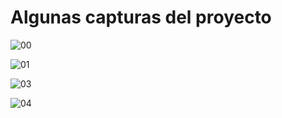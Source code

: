 # Algunas capturas del proyecto 

![00](https://github.com/user-attachments/assets/c258e28d-407b-41a7-a819-75f055494d20)


![01](https://github.com/user-attachments/assets/45912322-991a-4eb1-af97-bbbc75668f19)


![03](https://github.com/user-attachments/assets/c56f6207-26b5-4968-ab8f-f37d6403c236)

![04](https://github.com/user-attachments/assets/b7b3cb3d-04ee-44ef-90d3-9f69c7859b6e)

